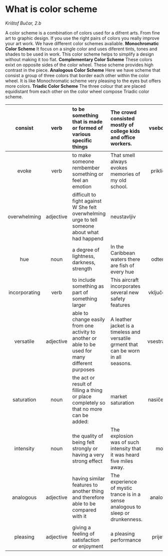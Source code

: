 # What is color scheme
_Krištof Bučar, 2.b_

A color scheme is a combination of colors used for a difrent arts.
From fine art to graphic design.
If you use the right pairs of colors you really improve your art work. 
We have different color schemes avaliable.
__Monochromatic Color Scheme__
It focus on a single color and uses diferent tints, tones and shades to be used in work.
This color scheme helps to simplify a design without making it too flat.
__Complementary Color Scheme__
These colors exixt on opposite sides of the color wheel.
These scheme provides high contrast in the piece.
__Analogous Color Scheme__
Here we have scheme that consist a group of three colors that border each other within the color wheel.
It is like Monochromatic scheme very pleasing to the eyes but offers more colors.
__Triadic Color Scheme__
The three colour that are placed equidistant from each other on the color wheel compose Triadic color scheme.

| consist |verb|to be something that is made or formed of various specific things|The crowd consisted mostly of college kids and office workers.| vsebovati |
|:---:|:---:|:-----|:-----|:---:|
| evoke |verb| to make someone rembember something or feel an emotion | That smell always evokes memories of my old school.| priklicati |
| overwhelming | adjective | difficult to fight against W She felt overwhelming urge to tell someone about what had happend|neustavljiv |
| hue | noun | a degree of lightness, darkness, strength | In the Caribbean waters there are fish of every hue | odtenek |
| incorporating | verb | to include something as part of something larger | This aircraft incorporates several new safety features | vključevati |
| versatile | adjective | able to change easily from one activity to another or able to be used for many different purposes | A leather jacket is a timeless and versatile grment that can be worn in all seasons. | vsestranski |
| saturation | noun | the act or result of filling a thing or place completely so that no more can be added: | market saturation | nasičenost |
| intensity | noun | the quality of being felt strongly or having a very strong effect | The explosion was of such intensity that it was heard five miles away. | moč  |
| analogous | adjective | having similar features to another thing and therefore able to be compared with it | The experience of mystic trance is in a sense analogous to sleep or drunkenness. | analogen |
| pleasing | adjective | giving a feeling of satisfaction or enjoyment | a pleasing performance | prijeten |
